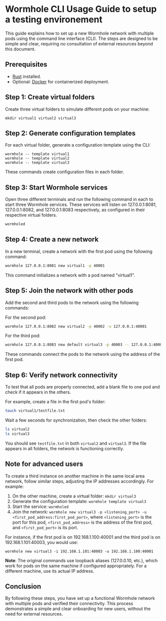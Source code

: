# Wormhole CLI Usage Guide to setup a testing environement

This guide explains how to set up a new Wormhole network with multiple pods using the command line interface (CLI). The steps are designed to be simple and clear, requiring no consultation of external resources beyond this document.

## Prerequisites

- [Rust](https://www.rust-lang.org/tools/install) installed.
- Optional: [Docker](https://docs.docker.com/get-docker/) for containerized deployment.

## Step 1: Create virtual folders

Create three virtual folders to simulate different pods on your machine:

```
mkdir virtual1 virtual2 virtual3
```

## Step 2: Generate configuration templates

For each virtual folder, generate a configuration template using the CLI:

```
wormhole -- template virtual1
wormhole -- template virtual2
wormhole -- template virtual3
```

These commands create configuration files in each folder.

## Step 3: Start Wormhole services

Open three different terminals and run the following command in each to start three Wormhole services. These services will listen on 127.0.0.1:8081, 127.0.0.1:8082, and 127.0.0.1:8083 respectively, as configured in their respective virtual folders.

```sh
wormholed
```

## Step 4: Create a new network

In a new terminal, create a network with the first pod using the following command:

```sh
wormhole 127.0.0.1:8081 new virtual1 -p 40001
```

This command initializes a network with a pod named "virtual1".

## Step 5: Join the network with other pods

Add the second and third pods to the network using the following commands:

For the second pod:
```sh
wormhole 127.0.0.1:8082 new virtual2 -p 40002 -u 127.0.0.1:40001
```

For the third pod:
```sh
wormhole 127.0.0.1:8083 new default virtual3 -p 40003 -- 127.0.0.1:40001 127.0.0.1:40002
```

These commands connect the pods to the network using the address of the first pod.

## Step 6: Verify network connectivity

To test that all pods are properly connected, add a blank file to one pod and check if it appears in the others.

For example, create a file in the first pod's folder:
```sh
touch virtual1/testfile.txt
```

Wait a few seconds for synchronization, then check the other folders:
```sh
ls virtual2
ls virtual3
```

You should see `testfile.txt` in both `virtual2` and `virtual3`. If the file appears in all folders, the network is functioning correctly.

## Note for advanced users

To create a third instance on another machine in the same local area network, follow similar steps, adjusting the IP addresses accordingly. For example:

1. On the other machine, create a virtual folder: `mkdir virtual3`
2. Generate the configuration template: `wormhole template virtual3`
3. Start the service: `wormholed`
4. Join the network: `wormhole new virtual3 -p <listening_port> -u <first_pod_address:first_pod_port>`, where `<listening_port>` is the port for this pod, `<first_pod_address>` is the address of the first pod, and `<first_pod_port>` is its port.

For instance, if the first pod is on 192.168.1.100:40001 and the third pod is on 192.168.1.101:40003, you would use:
```
wormhole new virtual3 -i 192.168.1.101:40003 -u 192.168.1.100:40001
```

**Note**: The original commands use loopback aliases (127.0.0.10, etc.), which work for pods on the same machine if configured appropriately. For a different machine, use its actual IP address.

## Conclusion

By following these steps, you have set up a functional Wormhole network with multiple pods and verified their connectivity. This process demonstrates a simple and clear onboarding for new users, without the need for external resources.
